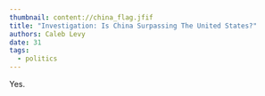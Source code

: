 ```yaml
---
thumbnail: content://china_flag.jfif
title: "Investigation: Is China Surpassing The United States?"
authors: Caleb Levy
date: 31
tags:
  - politics
---
```


Yes.
